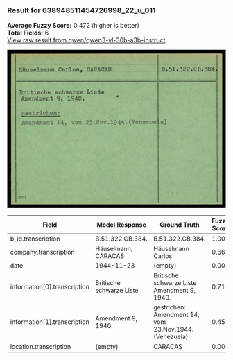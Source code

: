 ### Result for 638948511454726998_22_u_011
**Average Fuzzy Score:** 0.472 (higher is better)<br>
**Total Fields:** 6<br>
[View raw result from qwen/qwen3-vl-30b-a3b-instruct](https://github.com/RISE-UNIBAS/humanities_data_benchmark/blob/main/results/2025-10-24/T0334/request_T0334_638948511454726998_22_u_011.json)

<img src="https://github.com/RISE-UNIBAS/humanities_data_benchmark/blob/main/benchmarks/blacklist/images/638948511454726998_22_u_011.jpg?raw=true" alt="638948511454726998_22_u_011" width="600px">

| Field | Model Response | Ground Truth | Fuzzy Score | Match |
|-------|----------------|--------------|-------------|-------|
| b_id.transcription | B.51.322.GB.384. | B.51.322.GB.384. | 1.000 | ✅ |
| company.transcription | Häuselmann, CARACAS | Häuselmann Carlos | 0.667 | ❌ |
| date | 1944-11-23 | (empty) | 0.000 | ❌ |
| information[0].transcription | Britische schwarze Liste | Britische schwarze Liste<br>Amendment 9, 1940. | 0.716 | ❌ |
| information[1].transcription | Amendment 9, 1940. | gestrichen:<br>Amendment 14, vom 23.Nov.1944.(Venezuela) | 0.451 | ❌ |
| location.transcription | (empty) | CARACAS | 0.000 | ❌ |
